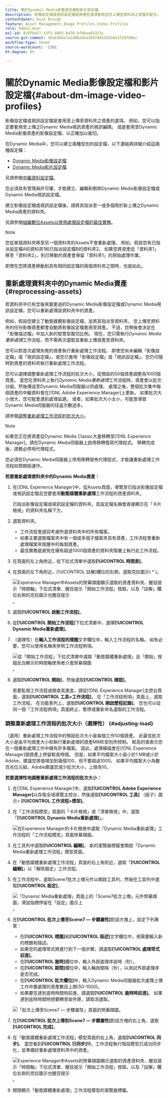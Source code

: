 ```yaml
---
title: 關於Dynamic Media影像設定檔和影片設定檔
description: 影像設定檔或視訊設定檔是將哪些選項套用至您上傳至資料夾之資產的配方。 例如，您可以指定要套用至上傳之Dynamic Media視訊資產的視訊編碼。 或是套用至Dynamic Media影像資產的影像設定檔，以正確加以裁切。
contentOwner: Rick Brough
feature: Asset Management,Image Profiles,Video Profiles
role: Admin,User
exl-id: 8c8f0a57-13f5-4903-8d76-bfb6ee83323c
source-git-commit: 36ab36ba7e14962eba3947865545b8a3f29f6bbc
workflow-type: tm+mt
source-wordcount: '1391'
ht-degree: 0%

---
```


# 關於Dynamic Media影像設定檔和影片設定檔{#about-dm-image-video-profiles}

影像設定檔或視訊設定檔是套用至上傳至資料夾之資產的選項。 例如，您可以指定要套用至上傳之Dynamic Media視訊資產的視訊編碼。 或是套用至Dynamic Media影像資產的影像設定檔，以正確加以裁切。

在Dynamic Media中，您可以建立兩種型別的設定檔，以下連結將詳細介紹這兩種設定檔：

* [Dynamic Media影像設定檔](/help/assets/dynamic-media/image-profiles.md)
* [Dynamic Media影片設定檔](/help/assets/dynamic-media/video-profiles.md)

另請參閱[中繼資料設定檔](/help/assets/metadata-profiles.md)。

您必須具有管理員許可權，才能建立、編輯和刪除Dynamic Media影像設定檔或Dynamic Media視訊設定檔。

建立影像設定檔或視訊設定檔後，請將其指派至一或多個用於新上傳之Dynamic Media資產的資料夾。

另請參閱[組織數位Assets以使用處理設定檔的最佳實務](/help/assets/organize-assets.md)。


>[!NOTE]
>
>您從某個資料夾移至另一個資料夾的Assets不會重新處理。 例如，假設您有已指派設定檔A的資料夾1和已指派設定檔B的資料夾2。 如果您將資產從「資料夾1」移至「資料夾2」，則已移動的資產會保留「資料夾1」的原始處理作業。
>
>即使在您將資產移動到具有相同設定檔的兩個資料夾之間時，也是如此。

## 重新處理資料夾中的Dynamic Media資產 {#reprocessing-assets}

若資料夾中已有您後來變更過的Dynamic Media影像設定檔或Dynamic Media視訊設定檔，您可以重新處理該資料夾中的資產。

例如，假設您建立了動態媒體影像設定檔，並將其指派至資料夾。 您上傳至資料夾的任何影像資產都會自動將影像設定檔套用至資產。 不過，您稍後會決定在「影像描述檔」中加入新的智慧型裁切比例。 現在，您只需執行&#x200B;*Dynamic Media重新處理*&#x200B;工作流程，而不需再次選取並重新上傳資產至資料夾。

您可以對首次處理失敗的資產執行重新處理工作流程。 即使您尚未編輯「影像設定檔」或「視訊設定檔」，或您已套用「影像設定檔」或「視訊設定檔」，您仍可隨時對資產的資料夾執行重新處理工作流程。

您可以選擇調整重新處理工作流程的批次大小，從預設的50個資產調整為1000個資產。 當您在資料夾上執行&#x200B;_Dynamic Media重新處理_&#x200B;工作流程時，資產會以批次分組，然後傳送至Dynamic Media伺服器以供處理。 處理之後，整個批次集中每個資產的中繼資料會在[!DNL Adobe Experience Manager]上更新。 如果批次大小很大，您可能會遇到處理延遲。 或者，如果批次大小太小，可能會導致Dynamic Media伺服器的往返次數過多。

請參閱[調整重新處理工作流程的批次大小](#adjusting-load)。

>[!NOTE]
>
>如果您正在將資產從Dynamic Media Classic大量移轉至[!DNL Experience Manager]，請在Dynamic Media伺服器上啟用移轉復寫代理程式。 移轉完成後，請務必停用代理程式。
>
>您必須在Dynamic Media伺服器上停用移轉發佈代理程式，才能讓重新處理工作流程如預期般運作。

<!-- LEAVE IN PLACE, MAY BE USED IN THE FUTURE

Batch size is the number of assets that are amalgamated into a single IPS (Dynamic Media's Image Production System) job. When you run the Dynamic Media Reprocess workflow, the job is triggered on IPS. The number of IPS jobs that are triggered is based on the total number of assets in the folder, divided by the batch size. For example, suppose you had a folder with 150 assets and a batch size of 50. In this case, three IPS jobs are triggered. The assets are updated when the entire batch size (50 in our example) is processed in IPS. The job then moves onto the next IPS job and so on until complete. If you increase the batch size, you may notice a longer delay with assets getting updated. 

-->

**若要重新處理資料夾中的Dynamic Media資產：**

1. 在[!DNL Experience Manager]中，從Assets頁面，導覽至已指派影像設定檔或視訊設定檔且您要套用&#x200B;**動態媒體重新處理**&#x200B;工作流程的資產資料夾。

   已指派影像設定檔或視訊設定檔的資料夾，其設定檔名稱會直接顯示在「卡片檢視」的資料夾名稱下方。

1. 選取資料夾。

   * 工作流程會遞回考慮所選資料夾中的所有檔案。
   * 如果主要選取檔案夾中有一個或多個子檔案夾具有資產，工作流程會重新處理檔案夾階層中的每個資產。
   * 最佳實務是避免在擁有超過1000個資產的資料夾階層上執行此工作流程。

1. 在頁面的左上角附近，從下拉式清單中選取&#x200B;**[!UICONTROL 時間表]**。
1. 在頁面的左下角附近，[!UICONTROL 註解]欄位的右側，選取克拉圖示( **^** )。

   ![Experience Manager中Assets的熒幕擷圖顯示選取的資產資料夾、醒目提示「時間軸」下拉式清單、醒目提示「開始工作流程」按鈕，以及「註解」欄位右側的克拉圖示也醒目提示](/help/assets/dynamic-media/assets/reprocess-assets1.png)。

1. 選取&#x200B;**[!UICONTROL 啟動工作流程]**。
1. 從&#x200B;**[!UICONTROL 開始工作流程]**&#x200B;下拉式清單中，選擇&#x200B;**[!UICONTROL Dynamic Media重新處理]**。
1. （選擇性）在&#x200B;**輸入工作流程的標題**&#x200B;文字欄位中，輸入工作流程的名稱。 如有必要，您可以使用名稱來參照工作流程例項。

   ![從「開始工作流程」下拉式清單中選取「動態媒體重新處理」且「開始」按鈕反白顯示的時間軸使用者介面熒幕擷圖](/help/assets/dynamic-media/assets/reprocess-assets2.png)。

1. 選取&#x200B;**[!UICONTROL 開始]**，然後選取&#x200B;**[!UICONTROL 確認]**。

   若要監視工作流程或檢查其進度，請從[!DNL Experience Manager]主控台頁面，選取&#x200B;**[!UICONTROL 工具>工作流程]**。 在「工作流程例項」頁面上，選取工作流程。 在功能表列上，選取&#x200B;**[!UICONTROL 開啟歷程記錄]**。 您也可以從同一個「工作流程例項」頁面終止、暫停或重新命名選取的工作流程。

### 調整重新處理工作流程的批次大小（選擇性） {#adjusting-load}

（選用）重新處理工作流程中的預設批次大小是每個工作50個資產。 此最佳批次大小是由平均資產大小和執行重新處理的資產MIME型別所控制。 較高的值表示您在一個重新處理工作中擁有許多檔案。 因此，處理橫幅會在[!DNL Experience Manager]個資產上停留較長時間。 但是，如果平均檔案大小是小於1 MB或小於Adobe，建議您將值增加到幾個100，但不要超過1000。 如果平均檔案大小為數百兆位元組，Adobe建議您減少批次大小，上限為10。

**若要選擇性地調整重新處理工作流程的批次大小：**

1. 在[!DNL Experience Manager]中，選取&#x200B;**[!UICONTROL Adobe Experience Manager]**&#x200B;以存取全域導覽主控台，然後選取&#x200B;**[!UICONTROL 工具]** （槌子）圖示> **[!UICONTROL 工作流程>模型]**。
1. 在「工作流程模型」頁面的「卡片檢視」或「清單檢視」中，選取「**[!UICONTROL Dynamic Media重新處理]**」。

   ![在Experience Manager](/help/assets/dynamic-media/assets/reprocess-assets7.png)的卡片檢視中選取「Dynamic Media重新處理」工作流程的「工作流程模型」頁面熒幕擷圖。

1. 在工具列中選取&#x200B;**[!UICONTROL 編輯]**。 新的瀏覽器標籤會開啟「Dynamic Media重新處理工作流程」模型頁面。
1. 在「動態媒體重新處理工作流程」頁面的右上角附近，選取「**[!UICONTROL 編輯]**」以「解除鎖定」工作流程。
1. 在工作流程中，選取Scene7批次上傳元件以開啟工具列，然後在工具列中選取&#x200B;**[!UICONTROL 設定]**。

   ![ 「Dynamic Media重新處理」頁面上的「Scene7批次上傳」元件熒幕擷圖，滑鼠指標停留在「設定」圖示上](/help/assets/dynamic-media/assets/reprocess-assets8.png)。

1. 在&#x200B;**[!UICONTROL 批次上傳至Scene7 — 步驟屬性]**&#x200B;對話方塊上，設定下列專案：
   * 在&#x200B;**[!UICONTROL 標題]**&#x200B;和&#x200B;**[!UICONTROL 描述]**&#x200B;文字欄位中，視需要輸入新的標題和描述。
   * 如果您的處理常式將進行到下一個步驟，請選取&#x200B;**[!UICONTROL 處理常式前進]**。
   * 在&#x200B;**[!UICONTROL 逾時]**&#x200B;欄位中，輸入外部處理序逾時（秒）。
   * 在&#x200B;**[!UICONTROL 期間]**&#x200B;欄位中，輸入輪詢間隔（秒），以測試外部處理序是否完成。
   * 在&#x200B;**[!UICONTROL 批次欄位]**&#x200B;中，輸入Dynamic Media伺服器批次處理上傳工作中要處理的資產數目上限(50-1000)。
   * 如果要在達到逾時時間時前進，請選取&#x200B;**[!UICONTROL 逾時時前進]**。 如果達到逾時時間時想要轉至收件匣，請取消選取。

   ![「批次上傳至Scene7 — 步驟屬性」頁面的熒幕擷圖](/help/assets/dynamic-media/assets/reprocess-assets3.png)。

1. 在&#x200B;**[!UICONTROL 批次上傳到Scene7 — 步驟屬性]**&#x200B;對話方塊的右上角，選取&#x200B;**[!UICONTROL 完成]**。

1. 在「動態媒體重新處理工作流程」模型頁面的右上角，選取&#x200B;**[!UICONTROL 同步]**。 當您看到&#x200B;**[!UICONTROL 已同步]**&#x200B;時，工作流程執行階段模型已成功同步化，並準備好重新處理資料夾中的資產。

   ![Experience Manager中Assets的熒幕擷圖顯示選取的資產資料夾、醒目提示「時間軸」下拉式清單、醒目提示「開始工作流程」按鈕，以及「註解」欄位右側的克拉圖示也醒目提示](/help/assets/dynamic-media/assets/reprocess-assets1.png)。

1. 關閉顯示「動態媒體重新處理」工作流程模型的瀏覽器標籤。

<!-- MAY BE NEEDED IN THE FUTURE

1. Return to the browser tab that has the open Workflow Models page, then press **Esc** to exit the selection.
1. In the upper-left corner of the page, select **[!UICONTROL Adobe Experience Manager]** to access the global navigation console, then select the **[!UICONTROL Tools]** (hammer) icon > **[!UICONTROL General > CRXDE Lite]**.
1. In the folder tree on the left side of the CRXDE Lite page, navigate to the following location:

   `/conf/global/settings/workflow/models/scene7_reprocess_assets/jcr:content/flow/reprocess/metaData`

   ![CRXDE Lite](/help/security/assets/workflow-models9.png)

1. On the right side of the CRXDE Lite page, in the lower portion, enter the following name, type, and value in its respective field:
    * **[!UICONTROL Name]**: `reprocess-batch-size`
    * **[!UICONTROL Type]**: `Long`
    * **[!UICONTROL Value]**: enter a default value (50-1000) for the batch size
1. In the lower-right corner, select **[!UICONTROL Add]**. The new property appears as the following:

    ![Saving the new property](/help/security/assets/workflow-models10.png)

1. On the menu bar of the CRXDE Lite page, select **[!UICONTROL Save All]**.
1. In the upper-left corner of the page, select **[!UICONTROL CRXDE Lite]** to return to the main Experience Manager console
1. Repeat steps 1-7 to re-synchronize the new batch size to the Dynamic Media Reprocess workflow model.

-->
